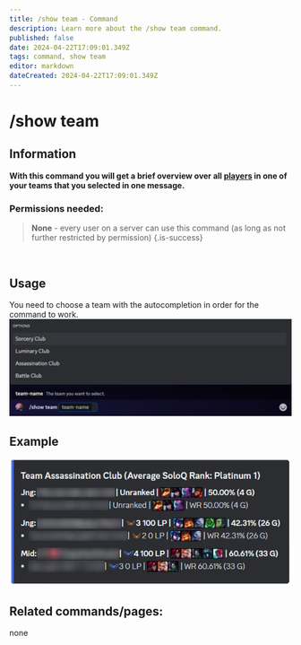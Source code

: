 ```yaml
---
title: /show team - Command
description: Learn more about the /show team command.
published: false
date: 2024-04-22T17:09:01.349Z
tags: command, show team
editor: markdown
dateCreated: 2024-04-22T17:09:01.349Z
---
```


# /show team
## Information
**With this command you will get a brief overview over all [players](/en/terms/player) in one of your teams that you selected in one message.**
<br>

### Permissions needed:
>**None** - every user on a server can use this command (as long as not further restricted by permission) {.is-success}

<br>

## Usage
You need to choose a team with the autocompletion in order for the command to work. <br>
![](/en_/en_showteam.png)
<br>
 
## Example
![](/en_/en_showteam_result.png)
<br>
 
## Related commands/pages:
none